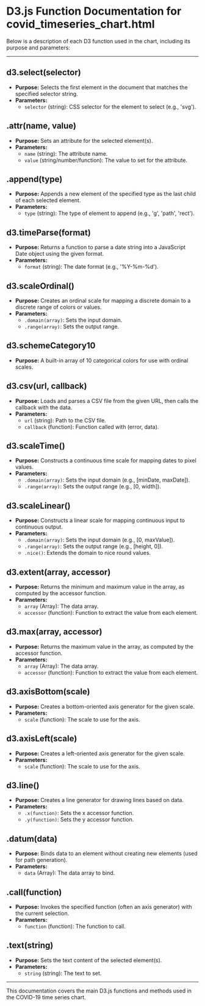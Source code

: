 # D3.js Function Documentation for covid_timeseries_chart.html

Below is a description of each D3 function used in the chart, including its purpose and parameters:

---

## d3.select(selector)

- **Purpose:** Selects the first element in the document that matches the specified selector string.
- **Parameters:**
  - `selector` (string): CSS selector for the element to select (e.g., 'svg').

## .attr(name, value)

- **Purpose:** Sets an attribute for the selected element(s).
- **Parameters:**
  - `name` (string): The attribute name.
  - `value` (string/number/function): The value to set for the attribute.

## .append(type)

- **Purpose:** Appends a new element of the specified type as the last child of each selected element.
- **Parameters:**
  - `type` (string): The type of element to append (e.g., 'g', 'path', 'rect').

## d3.timeParse(format)

- **Purpose:** Returns a function to parse a date string into a JavaScript Date object using the given format.
- **Parameters:**
  - `format` (string): The date format (e.g., '%Y-%m-%d').

## d3.scaleOrdinal()

- **Purpose:** Creates an ordinal scale for mapping a discrete domain to a discrete range of colors or values.
- **Parameters:**
  - `.domain(array)`: Sets the input domain.
  - `.range(array)`: Sets the output range.

## d3.schemeCategory10

- **Purpose:** A built-in array of 10 categorical colors for use with ordinal scales.

## d3.csv(url, callback)

- **Purpose:** Loads and parses a CSV file from the given URL, then calls the callback with the data.
- **Parameters:**
  - `url` (string): Path to the CSV file.
  - `callback` (function): Function called with (error, data).

## d3.scaleTime()

- **Purpose:** Constructs a continuous time scale for mapping dates to pixel values.
- **Parameters:**
  - `.domain(array)`: Sets the input domain (e.g., [minDate, maxDate]).
  - `.range(array)`: Sets the output range (e.g., [0, width]).

## d3.scaleLinear()

- **Purpose:** Constructs a linear scale for mapping continuous input to continuous output.
- **Parameters:**
  - `.domain(array)`: Sets the input domain (e.g., [0, maxValue]).
  - `.range(array)`: Sets the output range (e.g., [height, 0]).
  - `.nice()`: Extends the domain to nice round values.

## d3.extent(array, accessor)

- **Purpose:** Returns the minimum and maximum value in the array, as computed by the accessor function.
- **Parameters:**
  - `array` (Array): The data array.
  - `accessor` (function): Function to extract the value from each element.

## d3.max(array, accessor)

- **Purpose:** Returns the maximum value in the array, as computed by the accessor function.
- **Parameters:**
  - `array` (Array): The data array.
  - `accessor` (function): Function to extract the value from each element.

## d3.axisBottom(scale)

- **Purpose:** Creates a bottom-oriented axis generator for the given scale.
- **Parameters:**
  - `scale` (function): The scale to use for the axis.

## d3.axisLeft(scale)

- **Purpose:** Creates a left-oriented axis generator for the given scale.
- **Parameters:**
  - `scale` (function): The scale to use for the axis.

## d3.line()

- **Purpose:** Creates a line generator for drawing lines based on data.
- **Parameters:**
  - `.x(function)`: Sets the x accessor function.
  - `.y(function)`: Sets the y accessor function.

## .datum(data)

- **Purpose:** Binds data to an element without creating new elements (used for path generation).
- **Parameters:**
  - `data` (Array): The data array to bind.

## .call(function)

- **Purpose:** Invokes the specified function (often an axis generator) with the current selection.
- **Parameters:**
  - `function` (function): The function to call.

## .text(string)

- **Purpose:** Sets the text content of the selected element(s).
- **Parameters:**
  - `string` (string): The text to set.

---

This documentation covers the main D3.js functions and methods used in the COVID-19 time series chart.

